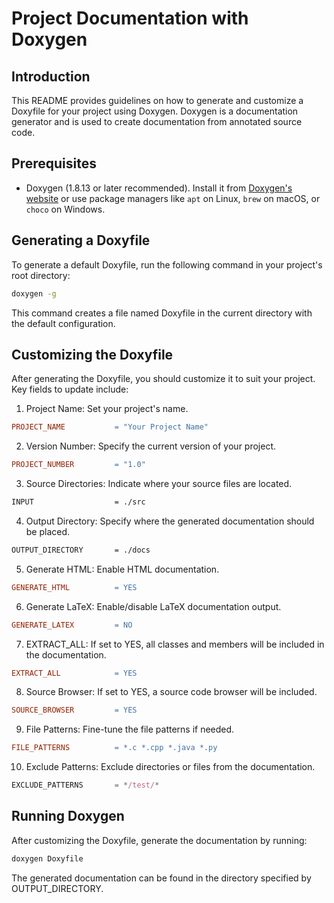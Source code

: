 # Project Documentation with Doxygen

## Introduction

This README provides guidelines on how to generate and customize a Doxyfile for your project using Doxygen. Doxygen is a documentation generator and is used to create documentation from annotated source code.

## Prerequisites

- Doxygen (1.8.13 or later recommended). Install it from [Doxygen's website](http://www.doxygen.nl/download.html) or use package managers like `apt` on Linux, `brew` on macOS, or `choco` on Windows.

## Generating a Doxyfile

To generate a default Doxyfile, run the following command in your project's root directory:

```bash
doxygen -g
```

This command creates a file named Doxyfile in the current directory with the default configuration.

## Customizing the Doxyfile

After generating the Doxyfile, you should customize it to suit your project. Key fields to update include:

1. Project Name: Set your project's name.

```makefile
PROJECT_NAME           = "Your Project Name"
```

2. Version Number: Specify the current version of your project.

```makefile
PROJECT_NUMBER         = "1.0"
```

3. Source Directories: Indicate where your source files are located.

```css
INPUT                  = ./src
```

4. Output Directory: Specify where the generated documentation should be placed.

```bash
OUTPUT_DIRECTORY       = ./docs
```

5. Generate HTML: Enable HTML documentation.

```makefile
GENERATE_HTML          = YES
```

6. Generate LaTeX: Enable/disable LaTeX documentation output.

```makefile
GENERATE_LATEX         = NO
```

7. EXTRACT_ALL: If set to YES, all classes and members will be included in the documentation.

```makefile
EXTRACT_ALL            = YES
```

8. Source Browser: If set to YES, a source code browser will be included.

```makefile
SOURCE_BROWSER         = YES
```

9. File Patterns: Fine-tune the file patterns if needed.

```makefile
FILE_PATTERNS          = *.c *.cpp *.java *.py
```

10. Exclude Patterns: Exclude directories or files from the documentation.

```javascript
EXCLUDE_PATTERNS       = */test/*
```

## Running Doxygen

After customizing the Doxyfile, generate the documentation by running:

```bash
doxygen Doxyfile
```

The generated documentation can be found in the directory specified by OUTPUT_DIRECTORY.
